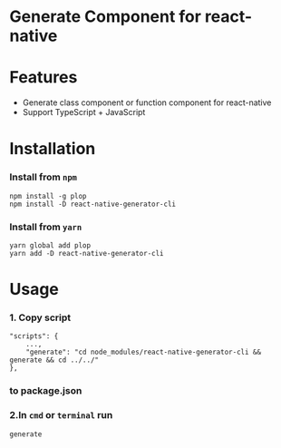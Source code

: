 # Generate Component for react-native

# Features
* Generate class component or function component for react-native
* Support TypeScript + JavaScript
# Installation
### Install from `npm` 
```
npm install -g plop
npm install -D react-native-generator-cli
```
### Install from `yarn` 
```
yarn global add plop
yarn add -D react-native-generator-cli
```
# Usage
### 1. Copy script 
```
"scripts": {
    ...,
    "generate": "cd node_modules/react-native-generator-cli && generate && cd ../../"
},
```
### to package.json

### 2.In `cmd` or `terminal` run 
```
generate
```
